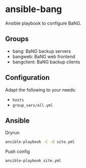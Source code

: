 ansible-bang
============

Ansible playbook to configure BaNG.

Groups
------

  * bang: BaNG backup servers
  * bangweb: BaNG web frontend
  * bangclient: BaNG backup clients

Configuration
-------------

Adapt the following to your needs:

  * `hosts`
  * `group_vars/all.yml`

Ansible
-------

Dryrun

```sh
ansible-playbook -C -D site.yml
```

Push config

```sh
ansible-playbook site.yml
```
